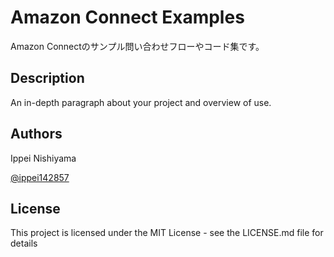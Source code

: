 # Amazon Connect Examples

Amazon Connectのサンプル問い合わせフローやコード集です。

## Description

An in-depth paragraph about your project and overview of use.

## Authors

Ippei Nishiyama

[@ippei142857](https://twitter.com/ippei142857)

## License

This project is licensed under the MIT License - see the LICENSE.md file for details

